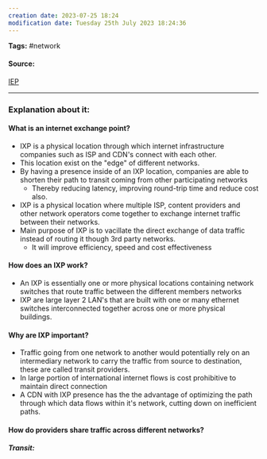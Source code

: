 ```yaml
---
creation date: 2023-07-25 18:24
modification date: Tuesday 25th July 2023 18:24:36
---
```


**Tags:** #network 

#### Source:
[IEP](https://www.cloudflare.com/learning/cdn/glossary/internet-exchange-point-ixp/)

--------------------------------------

### Explanation about it:

#### What is an internet exchange point?

* IXP is a physical location through which internet infrastructure companies such as ISP and CDN's connect with each other.
* This location exist on the "edge" of different networks.
* By having a presence inside of an IXP location, companies are able to shorten their path to transit coming from other participating networks
	* Thereby reducing latency, improving round-trip time and reduce cost also.
* IXP is a physical location where multiple ISP, content providers and other network operators come together to exchange internet traffic between their networks.
* Main purpose of IXP is to vacillate the direct exchange of data traffic instead of routing it though 3rd party networks.
	* It will improve efficiency, speed and cost effectiveness

#### How does an IXP work?

* An IXP is essentially one or more physical locations containing network switches that route traffic between the different members networks
* IXP are large layer 2 LAN's that are built with one or many ethernet switches interconnected together across one or more physical buildings.


#### Why are IXP important?

* Traffic going from one network to another would potentially rely on an intermediary network to carry the traffic from source to destination, these are called transit providers.
* In large portion of international internet flows is cost prohibitive to maintain direct connection
* A CDN with IXP presence has the the advantage of optimizing the path through which data flows within it's network, cutting down on inefficient paths.


#### How do providers share traffic across different networks?

##### Transit:

